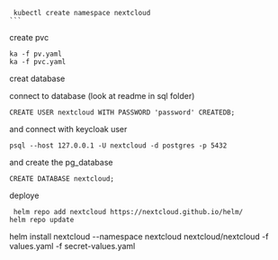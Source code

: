 ```
 kubectl create namespace nextcloud                                              ```

```

create pvc

```
ka -f pv.yaml
ka -f pvc.yaml
```

creat database

connect to database (look at readme in sql folder)

```psql
CREATE USER nextcloud WITH PASSWORD 'password' CREATEDB;
```

and connect with keycloak user
```shell
psql --host 127.0.0.1 -U nextcloud -d postgres -p 5432
```

and create the pg_database

```psql
CREATE DATABASE nextcloud;
```

deploye

```
 helm repo add nextcloud https://nextcloud.github.io/helm/
helm repo update  
```
helm install nextcloud  --namespace nextcloud nextcloud/nextcloud -f values.yaml -f secret-values.yaml
```
